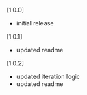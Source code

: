 [1.0.0]

-   initial release

[1.0.1]

-   updated readme

[1.0.2]

-   updated iteration logic
-   updated readme
